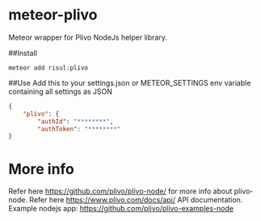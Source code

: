 meteor-plivo
===============

Meteor wrapper for Plivo NodeJs helper library.

##Install
```bach
meteor add risul:plivo
```

##Use
Add this to your settings.json or METEOR_SETTINGS env variable containing all settings as JSON

```json
{
    "plivo": {
        "authId": "********",
        "authToken": "********"
}
```


More info
=======================================
Refer here https://github.com/plivo/plivo-node/ for more info about plivo-node.
Refer here https://www.plivo.com/docs/api/ API documentation.
Example nodejs app: https://github.com/plivo/plivo-examples-node